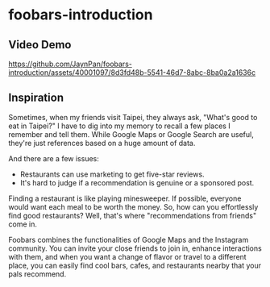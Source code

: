 # foobars-introduction

## Video Demo
https://github.com/JaynPan/foobars-introduction/assets/40001097/8d3fd48b-5541-46d7-8abc-8ba0a2a1636c


## Inspiration

Sometimes, when my friends visit Taipei, they always ask, "What's good to eat in Taipei?" I have to dig into my memory to recall a few places I remember and tell them. While Google Maps or Google Search are useful, they're just references based on a huge amount of data.

And there are a few issues:

* Restaurants can use marketing to get five-star reviews.
* It's hard to judge if a recommendation is genuine or a sponsored post.

Finding a restaurant is like playing minesweeper. If possible, everyone would want each meal to be worth the money. So, how can you effortlessly find good restaurants? Well, that's where "recommendations from friends" come in.

Foobars combines the functionalities of Google Maps and the Instagram community. You can invite your close friends to join in, enhance interactions with them, and when you want a change of flavor or travel to a different place, you can easily find cool bars, cafes, and restaurants nearby that your pals recommend.

